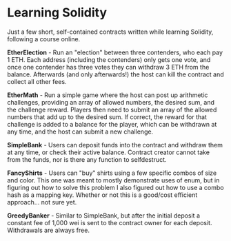 # Learning Solidity

Just a few short, self-contained contracts written while learning Solidity, following a course online.

**EtherElection** - Run an "election" between three contenders, who each pay 1 ETH. Each address (including the contenders) only gets one vote, and once one contender has three votes they can withdraw 3 ETH from the balance. Afterwards (and only afterwards!) the host can kill the contract and collect all other fees.

**EtherMath** - Run a simple game where the host can post up arithmetic challenges, providing an array of allowed numbers, the desired sum, and the challenge reward. Players then need to submit an array of the allowed numbers that add up to the desired sum. If correct, the reward for that challenge is added to a balance for the player, which can be withdrawn at any time, and the host can submit a new challenge.

**SimpleBank** - Users can deposit funds into the contract and withdraw them at any time, or check their active balance. Contract creator cannot take from the funds, nor is there any function to selfdestruct.

**FancyShirts** - Users can "buy" shirts using a few specific combos of size and color. This one was meant to mostly demonstrate uses of enum, but in figuring out how to solve this problem I also figured out how to use a combo hash as a mapping key. Whether or not this is a good/cost efficient approach... not sure yet.

**GreedyBanker** - Similar to SimpleBank, but after the initial deposit a constant fee of 1,000 wei is sent to the contract owner for each deposit. Withdrawals are always free.